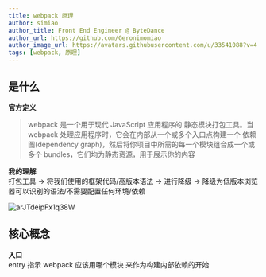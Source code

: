 ```yaml
---
title: webpack 原理
author: simiao
author_title: Front End Engineer @ ByteDance
author_url: https://github.com/Geronimomiao
author_image_url: https://avatars.githubusercontent.com/u/33541088?v=4
tags: [webpack, 原理]
---
```


## 是什么

**官方定义**
> webpack 是一个用于现代 JavaScript 应用程序的 静态模块打包工具。当 webpack 处理应用程序时，它会在内部从一个或多个入口点构建一个 依赖图(dependency graph)，然后将你项目中所需的每一个模块组合成一个或多个 bundles，它们均为静态资源，用于展示你的内容

**我的理解**  
打包工具 -> 将我们使用的框架代码/高版本语法 -> 进行降级 -> 降级为低版本浏览器可以识别的语法/不需要配置任何环境/依赖 

![arJTdeipFx1q38W](https://i.loli.net/2021/10/03/arJTdeipFx1q38W.jpg)

## 核心概念

**入口**  
entry 指示 webpack 应该用哪个模块 来作为构建内部依赖的开始


